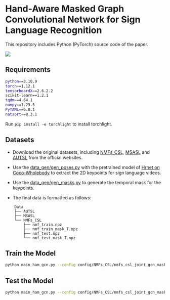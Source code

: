 # Hand-Aware Masked Graph Convolutional Network for Sign Language Recognition
This repository includes Python (PyTorch) source code of the paper.

![](./figures/HAM-GC-block.png)
## Requirements

```bash
python==3.10.9
torch==1.12.1
tensorboardX==2.6.2.2
scikit-learn==1.2.1
tqdm==4.64.1
numpy==1.23.5
PyYAML==6.0.1
natsort==8.3.1
```
Run ```pip install -e torchlight``` to install torchlight.
## Datasets
* Download the original datasets, including [NMFs_CSL](https://ustc-slr.github.io/datasets/), [MSASL](https://www.microsoft.com/en-us/research/project/ms-asl/) and [AUTSL](https://cvml.ankara.edu.tr/datasets/) from the official websites.

* Use the [data_gen/gen_poses.py](data_gen/gen_poses.py) with the pretrained model of [Hrnet on Coco-Wholebody](https://drive.google.com/file/d/1f_c3uKTDQ4DR3CrwMSI8qdsTKJvKVt7p/view) to extract the 2D keypoints for sign language videos.

* Use the [data_gen/gen_masks.py](data_gen/gen_masks.py) to generate the temporal mask for the keypoints.

* The final data is formatted as follows:
```
    Data
    ├── AUTSL
    ├── MSASL
    └── NMFs_CSL
        ├── nmf_train.npz
        ├── nmf_train_mask_T.npz
        ├── nmf_test.npz
        └── nmf_test_mask_T.npz
```

## Train the Model
```bash
python main_ham_gcn.py --config config/NMFs_CSL/nmfs_csl_joint_gcn_mask.yaml --phase train --device 0
```
## Test the Model
```bash
python main_ham_gcn.py --config config/NMFs_CSL/nmfs_csl_joint_gcn_mask.yaml --phase test --weights work_dir/nmfs/joint_gcn_mask/best.pt --device 0
```

